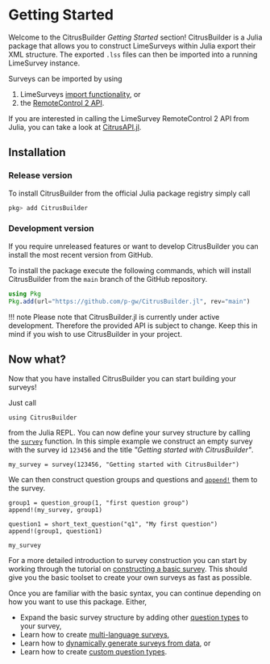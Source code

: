 # Getting Started
Welcome to the CitrusBuilder *Getting Started* section! 
CitrusBuilder is a Julia package that allows you to construct LimeSurveys within Julia export their XML structure.
The exported `.lss` files can then be imported into a running LimeSurvey instance.

Surveys can be imported by using

1. LimeSurveys [import functionality](https://manual.limesurvey.org/Surveys_-_introduction#Import_a_survey), or 
2. the [RemoteControl 2 API](https://manual.limesurvey.org/RemoteControl_2_API).

If you are interested in calling the LimeSurvey RemoteControl 2 API from Julia, you can take a look at [CitrusAPI.jl](https://github.com/p-gw/CitrusAPI.jl).

## Installation
### Release version
To install CitrusBuilder from the official Julia package registry simply call 

```julia
pkg> add CitrusBuilder
```

### Development version
If you require unreleased features or want to develop CitrusBuilder you can install the most recent version from GitHub.

To install the package execute the following commands, which will install CitrusBuilder from the `main` branch of the GitHub repository.

```julia
using Pkg
Pkg.add(url="https://github.com/p-gw/CitrusBuilder.jl", rev="main")
```

!!! note
    Please note that CitrusBuilder.jl is currently under active development. 
    Therefore the provided API is subject to change. 
    Keep this in mind if you wish to use CitrusBuilder in your project.

## Now what?
Now that you have installed CitrusBuilder you can start building your surveys!

Just call 

```@example getting-started
using CitrusBuilder
```

from the Julia REPL. 
You can now define your survey structure by calling the [`survey`](@ref) function. 
In this simple example we construct an empty survey with the survey id `123456` and the title *"Getting started with CitrusBuilder"*. 

```@example getting-started
my_survey = survey(123456, "Getting started with CitrusBuilder")
```

We can then construct question groups and questions and [`append!`](@ref) them to the survey.

```@example getting-started
group1 = question_group(1, "first question group")
append!(my_survey, group1)

question1 = short_text_question("q1", "My first question")
append!(group1, question1)

my_survey
```

For a more detailed introduction to survey construction you can start by working through the tutorial on [constructing a basic survey](tutorials/basic.md). 
This should give you the basic toolset to create your own surveys as fast as possible. 

Once you are familiar with the basic syntax, you can continue depending on how you want to use this package. Either, 

- Expand the basic survey structure by adding other [question types](lib/functions.md#Question) to your survey,
- Learn how to create [multi-language surveys](tutorials/multi_language.md),
- Learn how to [dynamically generate surveys from data](tutorials/from_data.md), or 
- Learn how to create [custom question types](tutorials/custom_question_types.md).


